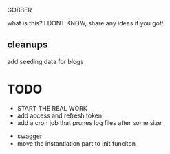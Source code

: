 GOBBER

what is this? I DONT KNOW, share any ideas if you got!

## cleanups

add seeding data for blogs

# TODO

- START THE REAL WORK
- add access and refresh token
- add a cron job that prunes log files after some size
<!-- improvements -->

- swagger
- move the instantiation part to init funciton
